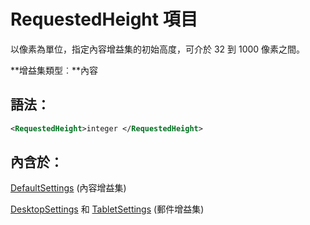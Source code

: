 
# RequestedHeight 項目
以像素為單位，指定內容增益集的初始高度，可介於 32 到 1000 像素之間。

 **增益集類型︰**內容


## 語法：


```XML
<RequestedHeight>integer </RequestedHeight>
```


## 內含於：

[DefaultSettings](../../reference/manifest/defaultsettings.md) (內容增益集)

[DesktopSettings](../../reference/manifest/desktopsettings.md) 和 [TabletSettings](../../reference/manifest/tabletsettings.md) (郵件增益集)

